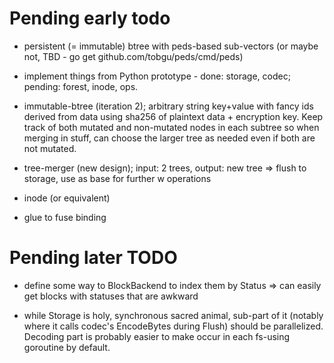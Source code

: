 # Pending early todo #


* persistent (= immutable) btree with peds-based sub-vectors (or maybe not,
  TBD - go get github.com/tobgu/peds/cmd/peds)

* implement things from Python prototype - done: storage, codec; pending:
  forest, inode, ops.

* immutable-btree (iteration 2); arbitrary string key+value with fancy ids
  derived from data using sha256 of plaintext data + encryption key. Keep
  track of both mutated and non-mutated nodes in each subtree so when
  merging in stuff, can choose the larger tree as needed even if both are
  not mutated.

* tree-merger (new design); input: 2 trees, output: new tree => flush to
  storage, use as base for further w operations

* inode (or equivalent)

* glue to fuse binding

# Pending later TODO #

* define some way to BlockBackend to index them by Status => can easily get
  blocks with statuses that are awkward

* while Storage is holy, synchronous sacred animal, sub-part of it (notably
  where it calls codec's EncodeBytes during Flush) should be
  parallelized. Decoding part is probably easier to make occur in each
  fs-using goroutine by default.
